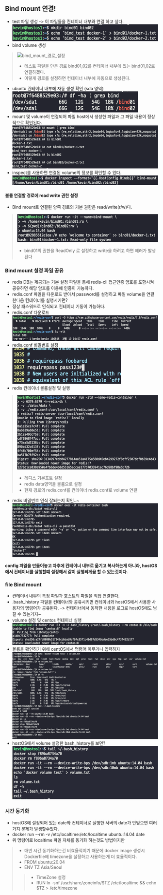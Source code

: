 ## Bind mount 연결!
- test 파일 생성 -> 이 파일들을 컨테이너 내부와 연결 하고 싶다.  
![bind_mount_file_생성](../docker_volume/img/bind_mount_file_생성.png)    
- bind volume 생성
> ![bind_mount_경로_설정](../docker_volume/img/bind_mount_경로_설정.png)  
> - 테스트 파일을 만든 경로 bind01,02를 컨테이너 내부에 있는 bind01,02로 연결하겠다.  
> - 이렇게 경로를 설정하면 컨테이너 내부에 자동으로 생성된다.
- ubuntu 컨테이너 내부에 자동 생성 확인 (sda 영역)  
![컨테이너_내부_bind0102](../docker_volume/img/컨테이너_내부_bind0102.png)    
- mount 및 volume이 연결되어 파일 host에서 생성한 파일과 그 파일 내용이 정상적으로 확인된다.  
![volume_연결_확인_내용](../docker_volume/img/volume_연결_확인_내용.png)      
- inspect를 사용하면 연결된 volume의 정보를 확인할 수 있다.  
![volume_inspect](../docker_volume/img/volume_inspect.png)

#### 볼륨 연결할 경로에 read write 권한 설정
- Bind mount로 연결된 양쪽 경로의 기본 권한은 read/write(r/w)다.
> ![bind_권한제어](../docker_volume/img/bind_권한제어.png)  
> - bind01의 권한을 ReadOnly 로 설정하고 write을 하려고 하면 에러가 발생된다  


### Bind mount 설정 파일 공유
- redis DB는 제공되는 기본 설정 파일을 통해 redis-cli 접근인증 암호를 포함시켜 공유하면 해당 암호를 이용해 인증이 가능하다.
- redis.conf 파일을 다운로드 받아서 password를 설정하고 파일 volume을 연결한다음 컨테이너를 실행시키면? 
- 정상 패스워드로 인식되고 컨테이너 기동이 가능하다.
- redis.conf 다운로드  
![redis_conf_curl](../docker_volume/img/redis_conf_curl.png)      
- redis.conf 비밀번호 설정  
![redis_conf_password](../docker_volume/img/redis_conf_password.png)    
- redis 컨테이너 볼륨설정 및 실행  
>![run_redis](../docker_volume/img/run_redis.png)      
> - 레디스 기본포트 설정  
> - redis data영역을 볼륨으로 설정  
> - 현재 경로의 redis.conf를 컨테이너 redis.conf로 volume 연결    
- redis 비밀번호 인식 잘되는지 확인..~  
![redis_password](../docker_volume/img/redis_password.png)      

**config 파일을 만들어놓고 차후에 컨테이너 내부로 옮기고 복사하는게 아니라, hostOS에서 컨테이너를 실행할떄 설정해서 같이 실행되게끔 할 수 있는것이다.**  

### file Bind mount 
- 컨테이너 내부의 특정 파일과 호스트의 파일을 직접 연결한다.
- .bash_history 파일을 컨테이너와 공유시키면 컨테이너와 hostOS에서 사용한 사용자의 명령어가 공유된다. -> 컨테이너에서 동작한 내용을 로그로 hostOS에도 남길 수 있는거지~  
- volume 설정 및 centos 컨테이너 실행  
![kevin_root_.bashhistory](../docker_volume/img/kevin_root_.bashhistory.png)  
- 볼륨을 확인하기 위해 centOS에서 명령어 아무거나 입력하자  
![test_.bashhistory](../docker_volume/img/test_.bashhistory.png)  
- hostOS에서 volume 설정한 bash_history를 보면?  
![hostOS_history](../docker_volume/img/hostOS_history.png)  

### 시간 동기화
- hostOS에 설정되어 있는 date와 컨테이너로 실행한 서버의 date가 안맞으면 여러가지 문제가 발생할수있다.
- docker run --rm -v /etc/localtime:/etc/localtime ubuntu:14.04 date 
- 위 명령어로 localtime 파일 자체를 동기화 하는것도 방법이지만
> - 매번 시간 동기화하는건 비효율적이기 때문에 docker image 생성시 Dockerfile에 timezone을 설정하고 사용하는게 더 효율적이다.
> - FROM ubuntu:20.04
> - ENV TZ Asia/Seoul
> >- TimeZone 설정
> > - RUN ln -snf /usr/share/zoneinfo/$TZ /etc/localtime && echo $TZ > /etc/timezone